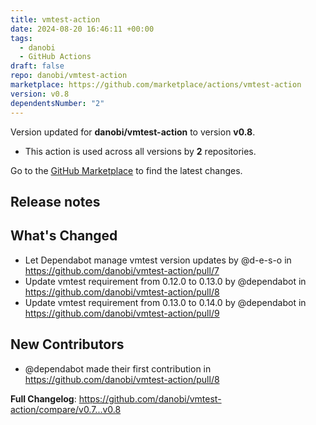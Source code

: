 ```yaml
---
title: vmtest-action
date: 2024-08-20 16:46:11 +00:00
tags:
  - danobi
  - GitHub Actions
draft: false
repo: danobi/vmtest-action
marketplace: https://github.com/marketplace/actions/vmtest-action
version: v0.8
dependentsNumber: "2"
---
```



Version updated for **danobi/vmtest-action** to version **v0.8**.
- This action is used across all versions by **2** repositories.

Go to the [GitHub Marketplace](https://github.com/marketplace/actions/vmtest-action) to find the latest changes.

## Release notes

## What's Changed
* Let Dependabot manage vmtest version updates by @d-e-s-o in https://github.com/danobi/vmtest-action/pull/7
* Update vmtest requirement from 0.12.0 to 0.13.0 by @dependabot in https://github.com/danobi/vmtest-action/pull/8
* Update vmtest requirement from 0.13.0 to 0.14.0 by @dependabot in https://github.com/danobi/vmtest-action/pull/9

## New Contributors
* @dependabot made their first contribution in https://github.com/danobi/vmtest-action/pull/8

**Full Changelog**: https://github.com/danobi/vmtest-action/compare/v0.7...v0.8
